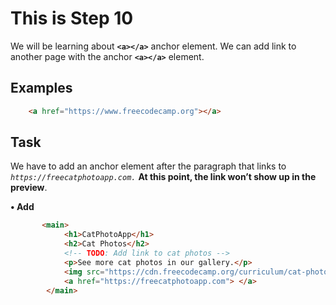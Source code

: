 # This is Step 10

We will be learning about **`<a></a>`** anchor element. We can add link to another page with the anchor **`<a></a>`** element.

## Examples

```HTML
    <a href="https://www.freecodecamp.org"></a>
```

## Task

We have to add an anchor element after the paragraph that links to *`https://freecatphotoapp.com.`* **At this point, the link won’t show up in the preview**.

**• Add**

```HTML
       <main>
            <h1>CatPhotoApp</h1>
            <h2>Cat Photos</h2>
            <!-- TODO: Add link to cat photos -->
            <p>See more cat photos in our gallery.</p>
            <img src="https://cdn.freecodecamp.org/curriculum/cat-photo-app/relaxing-cat.jpg" alt="A cute orange cat lying on its back">
            <a href="https://freecatphotoapp.com"> </a> 
        </main>
```

